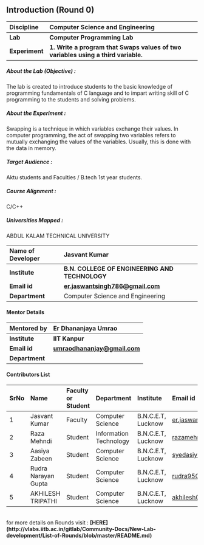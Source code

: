 ## Introduction (Round 0)

<b>Discipline | <b>Computer Science and Engineering
:--|:--|
<b> Lab | <b> Computer Programming Lab
<b> Experiment|     <b> 1. Write a program that Swaps values of two variables using a third variable.

<h5> About the Lab (Objective) : </h5>

The lab is created to introduce students to the basic knowledge of programming fundamentals of C
language and to impart writing skill of C programming to the students and solving problems.

<h5> About the Experiment : </h5>

Swapping is a technique in which variables exchange their values. In computer programming, the act of swapping two variables refers to mutually exchanging the values of the variables. Usually, this is done with the data in memory.

<h5> Target Audience : </h5>

 Aktu students and Faculties / B.tech 1st year students.

<h5> Course Alignment : </h5>

C/C++

<h5> Universities Mapped : </h5>

  ABDUL KALAM TECHNICAL UNIVERSITY

<b>Name of Developer | <b>Jasvant Kumar
:--|:--|
<b> Institute | <b> B.N. COLLEGE OF ENGINEERING AND TECHNOLOGY
<b> Email id|     <b> er.jaswantsingh786@gmail.com
<b> Department | Computer Science and Engineering

#### Mentor Details

<b>Mentored by | <b> Er Dhananjaya Umrao
:--|:--|
<b> Institute | <b> IIT Kanpur
<b> Email id|     <b> umraodhananjay@gmail.com
<b> Department | 

#### Contributors List

SrNo | Name | Faculty or Student | Department| Institute | Email id
:--|:--|:--|:--|:--|:--|
1 | Jasvant Kumar | Faculty | Computer Science | B.N.C.E.T, Lucknow | er.jaswantsingh786@gmail.com
2 | Raza Mehndi | Student | Information Technology | B.N.C.E.T, Lucknow |razamehndi81@gmail.com
3 | Aasiya Zabeen | Student | Computer Science | B.N.C.E.T, Lucknow |syedasiya000@gmail.com
4 | Rudra Narayan Gupta | Student | Computer Science | B.N.C.E.T, Lucknow |rudra9506@gmail.com
5 | AKHILESH TRIPATHI | Student | Computer Science | B.N.C.E.T, Lucknow |akhilesh03tripathi@gmail.com


<br>
for more details on Rounds visit : <b> [HERE](http://vlabs.iitb.ac.in/gitlab/Community-Docs/New-Lab-development/List-of-Rounds/blob/master/README.md) </b>
